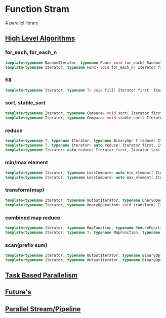 # Function Stram

A parallel library

## [High Level Algorithms](./include/algorithms.h)

### for_each, for_each_n
``` C++
template<typename RandomIterator, typename Func> void for_each( RandomIterator const first, RandomIterator const last, Func func );			
template<typename Iterator, typename Func> void for_each_n( Iterator first, size_t N, Func func );
```

### fill
``` C++
template<typename Iterator, typename T> void fill( Iterator first, Iterator last, T const &value );
```

### sort, stable_sort
``` C++
template<typename Iterator, typename Compare> void sort( Iterator first, Iterator last, Compare compare );
template<typename Iterator, typename Compare> void stable_sort( Iterator first, Iterator last, Compare compare );
```

### reduce      
``` C++
template<typename T, typename Iterator, typename BinaryOp> T reduce( Iterator first, Iterator last, T init, BinaryOp binary_op );
template<typename T, typename Iterator> auto reduce( Iterator first, Iterator last, T init );
template<typename Iterator> auto reduce( Iterator first, Iterator last );
```
### min/max element
``` C++
template<typename Iterator, typename LessCompare> auto min_element( Iterator first, Iterator last, LessCompare compare = LessCompare{} );
template<typename Iterator, typename LessCompare> auto max_element( Iterator first, Iterator last, LessCompare compare = LessCompare{} );
```
### transform(map)
``` C++
template<typename Iterator, typename OutputIterator, typename UnaryOperation> void transform( Iterator first1, Iterator const last1, OutputIterator first2, UnaryOperation unary_op );
template<typename Iterator, typename UnaryOperation> void transform( Iterator first, Iterator last, UnaryOperation unary_op );
```

### combined map reduce
``` C++
template<typename Iterator, typename MapFunction, typename ReduceFunction> auto map_reduce( Iterator first, Iterator last, MapFunction map_function, ReduceFunction reduce_function );
template<typename Iterator, typename T, typename MapFunction, typename ReduceFunction> auto map_reduce( Iterator first, Iterator last, T const &init, MapFunction map_function, ReduceFunction reduce_function );
```

### scan(prefix sum)
``` C++
template<typename Iterator, typename OutputIterator, typename BinaryOp> void scan( Iterator first, Iterator last, OutputIterator first_out, OutputIterator last_out, BinaryOp binary_op );
template<typename Iterator, typename OutputIterator, typename BinaryOp> void scan( Iterator first, Iterator last, BinaryOp binary_op );
```

## [Task Based Parallelism](./include/task_scheduler.h)


## [Future's](./include/future_result.h)

## [Parallel Stream/Pipeline](./include/function_stream.h)

